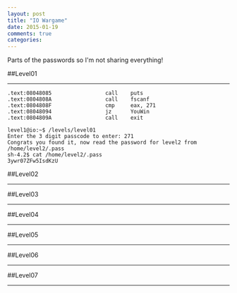 ```yaml
---
layout: post
title: "IO Wargame"
date: 2015-01-19
comments: true
categories:
---
```

Parts of the passwords so I'm not sharing everything!


##Level01

___

```
.text:08048085                 call    puts
.text:0804808A                 call    fscanf
.text:0804808F                 cmp     eax, 271
.text:08048094                 jz      YouWin
.text:0804809A                 call    exit

```

```
level1@io:~$ /levels/level01 
Enter the 3 digit passcode to enter: 271
Congrats you found it, now read the password for level2 from /home/level2/.pass
sh-4.2$ cat /home/level2/.pass 
3ywr07ZFw5IsdKzU
```

##Level02

___





##Level03

___




##Level04

___


##Level05

___


##Level06

___


##Level07

___



